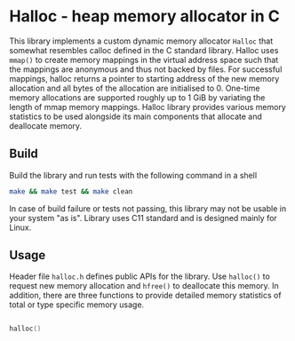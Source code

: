 # Halloc - heap memory allocator in C #

This library implements a custom dynamic memory allocator `Halloc` that somewhat resembles calloc defined in the C standard library. Halloc uses `mmap()` to create memory mappings in the virtual address space such that the mappings are anonymous and thus not backed by files. For successful mappings, halloc returns a pointer to starting address of the new memory allocation and all bytes of the allocation are initialised to 0. One-time memory allocations are supported roughly up to 1 GiB by variating the length of mmap memory mappings. Halloc library provides various memory statistics to be used alongside its main components that allocate and deallocate memory.

## Build ##

Build the library and run tests with the following command in a shell

```bash
make && make test && make clean
```

In case of build failure or tests not passing, this library may not be usable in your system "as is". Library uses C11 standard and is designed mainly for Linux. 

## Usage ##

Header file `halloc.h` defines public APIs for the library. Use `halloc()` to request new memory allocation and `hfree()` to deallocate this memory. In addition, there are three functions to provide detailed memory statistics of total or type specific memory usage.

```C

halloc()

```
